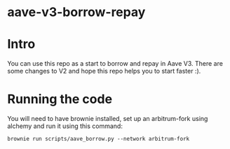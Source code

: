 
# aave-v3-borrow-repay


# Intro

You can use this repo as a start to borrow and repay in Aave V3. There are some changes to V2 and hope this repo helps you to start faster :).

# Running the code

You will need to have brownie installed, set up an arbitrum-fork using alchemy and run it using this command:

```
brownie run scripts/aave_borrow.py --network arbitrum-fork
```